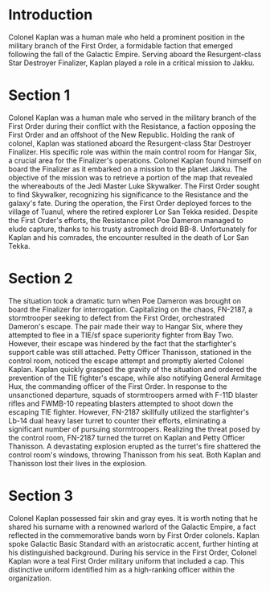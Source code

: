 # Introduction
Colonel Kaplan was a human male who held a prominent position in the military branch of the First Order, a formidable faction that emerged following the fall of the Galactic Empire.
Serving aboard the Resurgent-class Star Destroyer Finalizer, Kaplan played a role in a critical mission to Jakku.

# Section 1
Colonel Kaplan was a human male who served in the military branch of the First Order during their conflict with the Resistance, a faction opposing the First Order and an offshoot of the New Republic.
Holding the rank of colonel, Kaplan was stationed aboard the Resurgent-class Star Destroyer Finalizer.
His specific role was within the main control room for Hangar Six, a crucial area for the Finalizer's operations.
Colonel Kaplan found himself on board the Finalizer as it embarked on a mission to the planet Jakku.
The objective of the mission was to retrieve a portion of the map that revealed the whereabouts of the Jedi Master Luke Skywalker.
The First Order sought to find Skywalker, recognizing his significance to the Resistance and the galaxy's fate.
During the operation, the First Order deployed forces to the village of Tuanul, where the retired explorer Lor San Tekka resided.
Despite the First Order's efforts, the Resistance pilot Poe Dameron managed to elude capture, thanks to his trusty astromech droid BB-8.
Unfortunately for Kaplan and his comrades, the encounter resulted in the death of Lor San Tekka.



# Section 2
The situation took a dramatic turn when Poe Dameron was brought on board the Finalizer for interrogation.
Capitalizing on the chaos, FN-2187, a stormtrooper seeking to defect from the First Order, orchestrated Dameron's escape.
The pair made their way to Hangar Six, where they attempted to flee in a TIE/sf space superiority fighter from Bay Two.
However, their escape was hindered by the fact that the starfighter's support cable was still attached.
Petty Officer Thanisson, stationed in the control room, noticed the escape attempt and promptly alerted Colonel Kaplan.
Kaplan quickly grasped the gravity of the situation and ordered the prevention of the TIE fighter's escape, while also notifying General Armitage Hux, the commanding officer of the First Order.
In response to the unsanctioned departure, squads of stormtroopers armed with F-11D blaster rifles and FWMB-10 repeating blasters attempted to shoot down the escaping TIE fighter.
However, FN-2187 skillfully utilized the starfighter's Lb-14 dual heavy laser turret to counter their efforts, eliminating a significant number of pursuing stormtroopers.
Realizing the threat posed by the control room, FN-2187 turned the turret on Kaplan and Petty Officer Thanisson.
A devastating explosion erupted as the turret's fire shattered the control room's windows, throwing Thanisson from his seat.
Both Kaplan and Thanisson lost their lives in the explosion.



# Section 3
Colonel Kaplan possessed fair skin and gray eyes.
It is worth noting that he shared his surname with a renowned warlord of the Galactic Empire, a fact reflected in the commemorative bands worn by First Order colonels.
Kaplan spoke Galactic Basic Standard with an aristocratic accent, further hinting at his distinguished background.
During his service in the First Order, Colonel Kaplan wore a teal First Order military uniform that included a cap.
This distinctive uniform identified him as a high-ranking officer within the organization.